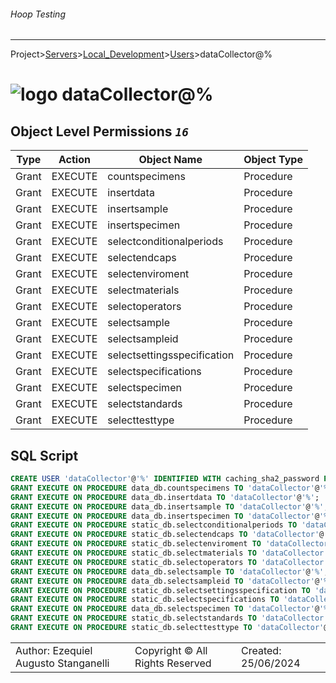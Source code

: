 ###### Hoop Testing
___
Project>[Servers](../../Servers.md)>[Local_Development](../Local_Development.md)>[Users](Users.md)>dataCollector@%


# ![logo](../../../Images/user64.svg) dataCollector@%


## <a name="#ObjectLevelPermissions"></a>Object Level Permissions _`16`_
|Type|Action|Object Name|Object Type|
|---|---|---|---|
|Grant|EXECUTE|countspecimens|Procedure|
|Grant|EXECUTE|insertdata|Procedure|
|Grant|EXECUTE|insertsample|Procedure|
|Grant|EXECUTE|insertspecimen|Procedure|
|Grant|EXECUTE|selectconditionalperiods|Procedure|
|Grant|EXECUTE|selectendcaps|Procedure|
|Grant|EXECUTE|selectenviroment|Procedure|
|Grant|EXECUTE|selectmaterials|Procedure|
|Grant|EXECUTE|selectoperators|Procedure|
|Grant|EXECUTE|selectsample|Procedure|
|Grant|EXECUTE|selectsampleid|Procedure|
|Grant|EXECUTE|selectsettingsspecification|Procedure|
|Grant|EXECUTE|selectspecifications|Procedure|
|Grant|EXECUTE|selectspecimen|Procedure|
|Grant|EXECUTE|selectstandards|Procedure|
|Grant|EXECUTE|selecttesttype|Procedure|

## <a name="#SqlScript"></a>SQL Script
```SQL
CREATE USER 'dataCollector'@'%' IDENTIFIED WITH caching_sha2_password PASSWORD EXPIRE NEVER;
GRANT EXECUTE ON PROCEDURE data_db.countspecimens TO 'dataCollector'@'%';
GRANT EXECUTE ON PROCEDURE data_db.insertdata TO 'dataCollector'@'%';
GRANT EXECUTE ON PROCEDURE data_db.insertsample TO 'dataCollector'@'%';
GRANT EXECUTE ON PROCEDURE data_db.insertspecimen TO 'dataCollector'@'%';
GRANT EXECUTE ON PROCEDURE static_db.selectconditionalperiods TO 'dataCollector'@'%';
GRANT EXECUTE ON PROCEDURE static_db.selectendcaps TO 'dataCollector'@'%';
GRANT EXECUTE ON PROCEDURE static_db.selectenviroment TO 'dataCollector'@'%';
GRANT EXECUTE ON PROCEDURE static_db.selectmaterials TO 'dataCollector'@'%';
GRANT EXECUTE ON PROCEDURE static_db.selectoperators TO 'dataCollector'@'%';
GRANT EXECUTE ON PROCEDURE data_db.selectsample TO 'dataCollector'@'%';
GRANT EXECUTE ON PROCEDURE data_db.selectsampleid TO 'dataCollector'@'%';
GRANT EXECUTE ON PROCEDURE static_db.selectsettingsspecification TO 'dataCollector'@'%';
GRANT EXECUTE ON PROCEDURE static_db.selectspecifications TO 'dataCollector'@'%';
GRANT EXECUTE ON PROCEDURE data_db.selectspecimen TO 'dataCollector'@'%';
GRANT EXECUTE ON PROCEDURE static_db.selectstandards TO 'dataCollector'@'%';
GRANT EXECUTE ON PROCEDURE static_db.selecttesttype TO 'dataCollector'@'%';
```

||||
|---|---|---|
|Author: Ezequiel Augusto Stanganelli|Copyright © All Rights Reserved|Created: 25/06/2024|
